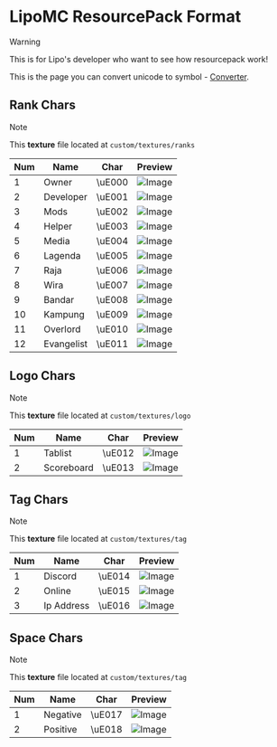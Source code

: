 # LipoMC ResourcePack Format
> [!WARNING]
> This is for Lipo's developer who want to see how resourcepack work!

This is the page you can convert unicode to symbol - [Converter](https://symbl.cc/).

## Rank Chars
> [!NOTE]
> This **texture** file located at ```custom/textures/ranks```

|Num| Name        | Char | Preview |
|---|-------------| ------------- | ------------- |
| 1 | Owner       | \uE000  | ![Image](https://github.com/user-attachments/assets/f6d92d18-1f48-4764-b40e-e9d464b12d98)  |
| 2 | Developer   | \uE001  | ![Image](https://github.com/user-attachments/assets/6c63abc7-1ae7-4201-95fa-dd63e1c28fdf)  |
| 3 | Mods        | \uE002  | ![Image](https://github.com/user-attachments/assets/fd0fd2b3-5378-4815-a067-b9962145b729)  |
| 4 | Helper      | \uE003  | ![Image](https://github.com/user-attachments/assets/9f03b372-61d1-4107-a8ef-eabef555e9bd)  |
| 5 | Media       | \uE004  | ![Image](https://github.com/user-attachments/assets/37978463-b9b2-4611-a42f-508f58228ab9)  |
| 6 | Lagenda     | \uE005  | ![Image](https://github.com/user-attachments/assets/8bc00e00-ff34-4a42-b14a-75a058f355af)  |
| 7 | Raja        | \uE006  | ![Image](https://github.com/user-attachments/assets/d5f27890-720d-4c62-ac12-8a75a92143b3)  |
| 8 | Wira        | \uE007  | ![Image](https://github.com/user-attachments/assets/25d84ffa-eaaa-41b8-ba06-f956c620188c)  |
| 9 | Bandar      | \uE008  | ![Image](https://github.com/user-attachments/assets/27d79c15-ff34-4726-8965-9a312cd56921)  |
|10 | Kampung     | \uE009  | ![Image](https://github.com/user-attachments/assets/74bf1d8b-6693-404d-a352-1e1cceaf4643)  |
|11 | Overlord    | \uE010  | ![Image](https://github.com/user-attachments/assets/fe1230bb-760c-4073-a8e7-7bd3c92e4a15)  |
|12 | Evangelist  | \uE011  | ![Image](https://github.com/user-attachments/assets/0d00931f-358f-4718-bd85-00389a9a2d91)  |

## Logo Chars
> [!NOTE]
> This **texture** file located at ```custom/textures/logo```

|Num| Name        | Char | Preview |
|---|-------------| ------------- | ------------- |
| 1 | Tablist | \uE012   | ![Image](https://github.com/user-attachments/assets/680b1699-c94f-4769-9b14-d0a050624ea2)  |
| 2 | Scoreboard | \uE013   | ![Image](https://github.com/user-attachments/assets/680b1699-c94f-4769-9b14-d0a050624ea2)  |

## Tag Chars
> [!NOTE]
> This **texture** file located at ```custom/textures/tag```

|Num| Name        | Char | Preview |
|---|-------------| ------------- | ------------- |
| 1 | Discord | \uE014   | ![Image](https://github.com/user-attachments/assets/d6d01988-701f-4f1a-bc64-a3df531c921e)  |
| 2 | Online | \uE015   | ![Image](https://github.com/user-attachments/assets/87d00cbe-2d43-4617-aa0a-1c735f9cfa56)  |
| 3 | Ip Address | \uE016   | ![Image](https://github.com/user-attachments/assets/db4a1f04-d1c5-4e42-b11d-c565e3663240)  |

## Space Chars
> [!NOTE]
> This **texture** file located at ```custom/textures/tag```

|Num| Name        | Char | Preview |
|---|-------------| ------------- | ------------- |
| 1 | Negative | \uE017   | ![Image](https://github.com/user-attachments/assets/921acd3e-f7a7-49ac-8334-45728971b479)  |
| 2 | Positive | \uE018   | ![Image](https://github.com/user-attachments/assets/921acd3e-f7a7-49ac-8334-45728971b479)  |
